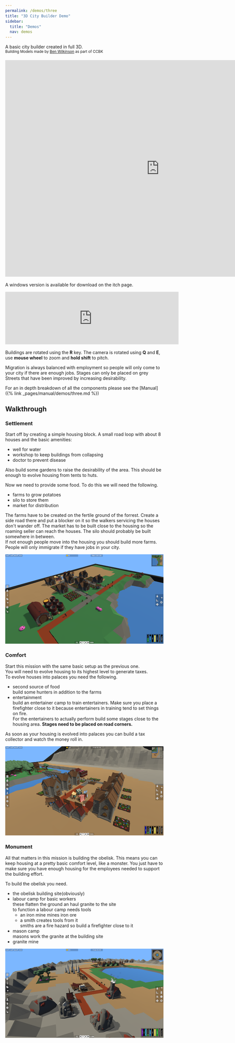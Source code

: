 ```yaml
---
permalink: /demos/three
title: "3D City Builder Demo"
sidebar:
  title: "Demos"
  nav: demos
---
```


A basic city builder created in full 3D.  
<sup>Building Models made by [Ben Wilkinson](https://ben-wilkinson.co.uk) as part of CCBK</sup>

<iframe frameborder="0" src="https://itch.io/embed-upload/5106052?color=000000" allowfullscreen="0" width="980" height="688"></iframe>  
  
A windows version is available for download on the itch page.
<iframe frameborder="0" src="https://itch.io/embed/892044" width="552" height="167"><a href="https://softleitner.itch.io/ccbk-3d-city-builder-demo">CCBK 3D City Builder Demo by SoftLeitner</a></iframe>  

Buildings are rotated using the __R__ key. The camera is rotated using __Q__ and __E__, use __mouse wheel__ to zoom and __hold shift__ to pitch.  
  
Migration is always balanced with employment so people will only come to your city if there are enough jobs. Stages can only be placed on grey Streets that have been improved by increasing desirability.  
  
For an in depth breakdown of all the components please see the [Manual]({% link _pages/manual/demos/three.md %})  

## Walkthrough
### Settlement
Start off by creating a simple housing block. A small road loop with about 8 houses and the basic amenities:
* well for water
* workshop to keep buildings from collapsing
* doctor to prevent disease  

Also build some gardens to raise the desirability of the area.
This should be enough to evolve housing from tents to huts.

Now we need to provide some food. To do this we will need the following.
* farms to grow potatoes
* silo to store them
* market for distribution  

The farms have to be created on the fertile ground of the forrest. Create a side road there and put a blocker on it so the walkers servicing the houses don't wander off.
The market has to be built close to the housing so the roaming seller can reach the houses. The silo should probably be built somewhere in between.  
If not enough people move into the housing you should build more farms. People will only immigrate if they have jobs in your city.

![Settlement Mission Won](/assets/images/settlement.PNG)
### Comfort
Start this mission with the same basic setup as the previous one.  
You will need to evolve housing to its highest level to generate taxes.  
To evolve houses into palaces you need the following.
* second source of food  
build some hunters in addition to the farms
* entertainment  
build an entertainer camp to train entertainers. Make sure you place a firefighter close to it because entertainers in training tend to set things on fire.  
For the entertainers to actually perform build some stages close to the housing area. __Stages need to be placed on road corners.__  

As soon as your housing is evolved into palaces you can build a tax collector and watch the money roll in.

![Comfort Mission Won](/assets/images/comfort.PNG)

### Monument

All that matters in this mission is building the obelisk. This means you can keep housing at a pretty basic comfort level, like a monster. You just have to make sure you have enough housing for the employees needed to support the building effort.  

To build the obelisk you need.
* the obelisk building site(obviously)
* labour camp for basic workers  
these flatten the ground an haul granite to the site  
to function a labour camp needs tools
  * an iron mine mines iron ore
  * a smith creates tools from it  
  smiths are a fire hazard so build a firefighter close to it
* mason camp  
masons work the granite at the building site
* granite mine 

![Monument Mission Won](/assets/images/monument.PNG)